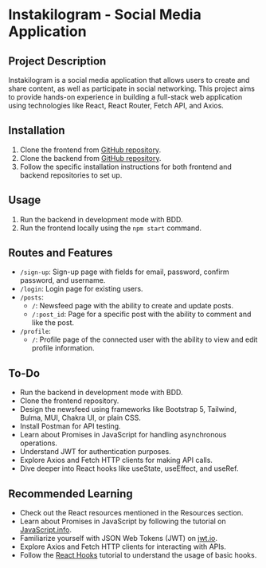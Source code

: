 # Instakilogram - Social Media Application
## Project Description

Instakilogram is a social media application that allows users to create and share content, as well as participate in social networking. This project aims to provide hands-on experience in building a full-stack web application using technologies like React, React Router, Fetch API, and Axios.

## Installation

1. Clone the frontend from [GitHub repository](https://github.com/Sitraka003/facebak).
2. Clone the backend from [GitHub repository](https://github.com/YumeT023/facebak-api#readme).
3. Follow the specific installation instructions for both frontend and backend repositories to set up.

## Usage

1. Run the backend in development mode with BDD.
2. Run the frontend locally using the `npm start` command.

## Routes and Features

- `/sign-up`: Sign-up page with fields for email, password, confirm password, and username.
- `/login`: Login page for existing users.
- `/posts`:
  - `/`: Newsfeed page with the ability to create and update posts.
  - `/:post_id`: Page for a specific post with the ability to comment and like the post.
- `/profile`:
  - `/`: Profile page of the connected user with the ability to view and edit profile information.

## To-Do

- Run the backend in development mode with BDD.
- Clone the frontend repository.
- Design the newsfeed using frameworks like Bootstrap 5, Tailwind, Bulma, MUI, Chakra UI, or plain CSS.
- Install Postman for API testing.
- Learn about Promises in JavaScript for handling asynchronous operations.
- Understand JWT for authentication purposes.
- Explore Axios and Fetch HTTP clients for making API calls.
- Dive deeper into React hooks like useState, useEffect, and useRef.

## Recommended Learning

- Check out the React resources mentioned in the Resources section.
- Learn about Promises in JavaScript by following the tutorial on [JavaScript.info](https://javascript.info/async).
- Familiarize yourself with JSON Web Tokens (JWT) on [jwt.io](https://jwt.io/introduction).
- Explore Axios and Fetch HTTP clients for interacting with APIs.
- Follow the [React Hooks](https://react.dev/reference/react) tutorial to understand the usage of basic hooks.

